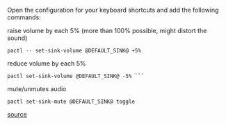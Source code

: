Open the configuration for your keyboard shortcuts and add the following commands:

raise volume by each 5% (more than 100% possible, might distort the sound)
```
pactl -- set-sink-volume @DEFAULT_SINK@ +5%
```

reduce volume by each 5%
```
pactl set-sink-volume @DEFAULT_SINK@ -5% ```
```

mute/unmutes audio 
```
pactl set-sink-mute @DEFAULT_SINK@ toggle 
```

[source](https://unix.stackexchange.com/questions/342554/how-to-enable-my-keyboards-volume-keys-in-xfce#answer-412926)
